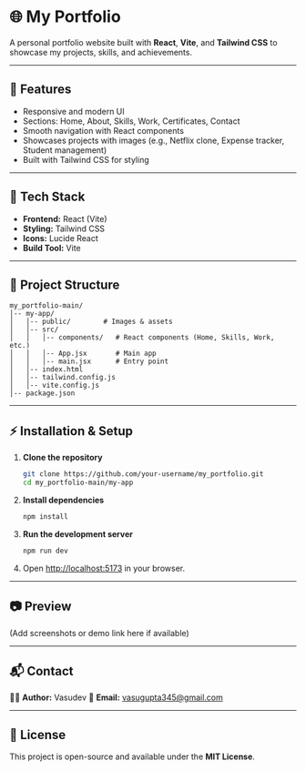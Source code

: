 # 🌐 My Portfolio

A personal portfolio website built with **React**, **Vite**, and **Tailwind CSS** to showcase my projects, skills, and achievements.

---

## 📌 Features

* Responsive and modern UI
* Sections: Home, About, Skills, Work, Certificates, Contact
* Smooth navigation with React components
* Showcases projects with images (e.g., Netflix clone, Expense tracker, Student management)
* Built with Tailwind CSS for styling

---

## 🚀 Tech Stack

* **Frontend:** React (Vite)
* **Styling:** Tailwind CSS
* **Icons:** Lucide React
* **Build Tool:** Vite

---

## 📂 Project Structure

```
my_portfolio-main/
│-- my-app/
│   │-- public/        # Images & assets
│   │-- src/
│   │   │-- components/   # React components (Home, Skills, Work, etc.)
│   │   │-- App.jsx       # Main app
│   │   │-- main.jsx      # Entry point
│   │-- index.html
│   │-- tailwind.config.js
│   │-- vite.config.js
│-- package.json
```

---

## ⚡ Installation & Setup

1. **Clone the repository**

   ```bash
   git clone https://github.com/your-username/my_portfolio.git
   cd my_portfolio-main/my-app
   ```

2. **Install dependencies**

   ```bash
   npm install
   ```

3. **Run the development server**

   ```bash
   npm run dev
   ```

4. Open [http://localhost:5173](http://localhost:5173) in your browser.

---

## 📷 Preview

(Add screenshots or demo link here if available)

---

## 📬 Contact

👨‍💻 **Author:** Vasudev
📧 **Email:** [vasugupta345@gmail.com](mailto:vasugupta345@gmail.com)

---

## 📜 License

This project is open-source and available under the **MIT License**.
